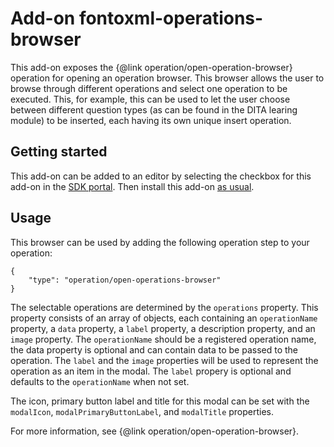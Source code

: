 # Add-on fontoxml-operations-browser

This add-on exposes the {@link operation/open-operation-browser} operation for opening an operation browser. This browser allows the user to browse through different operations and select one operation to be executed. This, for example, this can be used to let the user choose between different question types (as can be found in the DITA learing module) to be inserted, each having its own unique insert operation.

## Getting started

This add-on can be added to an editor by selecting the checkbox for this add-on in the [SDK portal](http://sdk.fontoxml.com/). Then install this add-on [as usual](https://developers.fontoxml.com/install-add-on).

## Usage

This browser can be used by adding the following operation step to your operation:

```
{
    "type": "operation/open-operations-browser"
}
```

The selectable operations are determined by the `operations` property. This property consists of an array of objects, each containing an `operationName` property, a `data` property, a `label` property, a description property, and an `image` property. The `operationName` should be a registered operation name, the data property is optional and can contain data to be passed to the operation. The `label` and the `image` properties will be used to represent the operation as an item in the modal. The `label` propery is optional and defaults to the `operationName` when not set.

The icon, primary button label and title for this modal can be set with the `modalIcon`, `modalPrimaryButtonLabel`, and `modalTitle` properties.

For more information, see {@link operation/open-operation-browser}.
